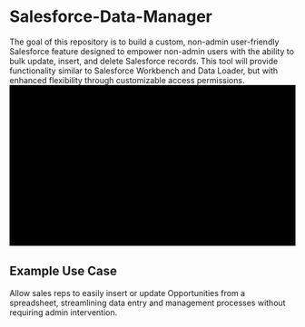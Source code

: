 # Salesforce-Data-Manager
The goal of this repository is to build a custom, non-admin user-friendly Salesforce feature designed to empower non-admin users with the ability to bulk update, insert, and delete Salesforce records. This tool will provide functionality similar to Salesforce Workbench and Data Loader, but with enhanced flexibility through customizable access permissions.
![](https://github.com/gustavozbulhoes/Salesforce-Data-Manager/blob/gifDemoOnReadme/images/MPVDemoGif.gif)
## Example Use Case
Allow sales reps to easily insert or update Opportunities from a spreadsheet, streamlining data entry and management processes without requiring admin intervention.
